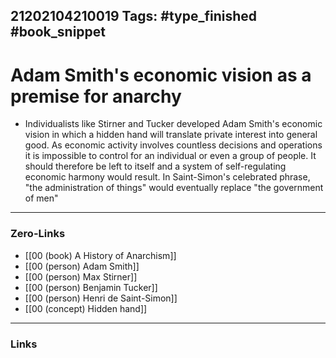 21202104210019
Tags: #type_finished #book_snippet
---
# Adam Smith's economic vision as a premise for anarchy

- Individualists like Stirner and Tucker developed Adam Smith's economic vision in which a hidden hand will translate private interest into general good. As economic activity involves countless decisions and operations it is impossible to control for an individual or even a group of people. It should therefore be left to itself and a system of self-regulating economic harmony would result. In Saint-Simon's celebrated phrase, "the administration of things" would eventually replace  "the government of men"

---
### Zero-Links
- [[00 (book) A History of Anarchism]]
- [[00 (person) Adam Smith]]
- [[00 (person) Max Stirner]]
- [[00 (person) Benjamin Tucker]]
- [[00 (person) Henri de Saint-Simon]]
- [[00 (concept) Hidden hand]]
---
### Links